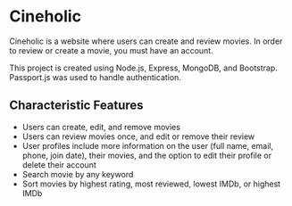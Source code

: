 # Cineholic

Cineholic is a website where users can create and review movies. In order to review or create a movie, you must have an account.

This project is created using Node.js, Express, MongoDB, and Bootstrap. Passport.js was used to handle authentication.  

## Characteristic Features
* Users can create, edit, and remove movies
* Users can review movies once, and edit or remove their review
* User profiles include more information on the user (full name, email, phone, join date), their movies, and the option to edit their profile or delete their account
* Search movie by any keyword
* Sort movies by highest rating, most reviewed, lowest IMDb, or highest IMDb


